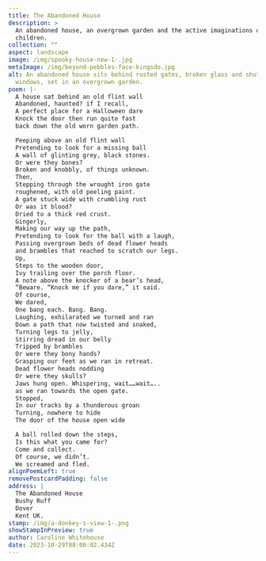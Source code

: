 ```yaml
---
title: The Abandoned House
description: >
  An abandoned house, an overgrown garden and the active imaginations of
  children.
collection: ""
aspect: landscape
image: /img/spooky-house-new-1-.jpg
metaImage: /img/beyond-pebbles-face-kingsdo.jpg
alt: An abandoned house sits behind rusted gates, broken glass and shuttered
  windows, set in an overgrown garden.
poem: |-
  A house sat behind an old flint wall 
  Abandoned, haunted? if I recall,
  A perfect place for a Halloween dare 
  Knock the door then run quite fast
  back down the old worn garden path.

  Peeping above an old flint wall
  Pretending to look for a missing ball
  A wall of glinting grey, black stones.
  Or were they bones?
  Broken and knobbly, of things unknown.
  Then,
  Stepping through the wrought iron gate 
  roughened, with old peeling paint.
  A gate stuck wide with crumbling rust 
  Or was it blood? 
  Dried to a thick red crust.
  Gingerly, 
  Making our way up the path,
  Pretending to look for the ball with a laugh,
  Passing overgrown beds of dead flower heads
  and brambles that reached to scratch our legs.
  Up,
  Steps to the wooden door, 
  Ivy trailing over the porch floor.
  A note above the knocker of a bear’s head,
  “Beware. “Knock me if you dare,” it said.
  Of course, 
  We dared, 
  One bang each. Bang. Bang.
  Laughing, exhilarated we turned and ran
  Down a path that now twisted and snaked,
  Turning legs to jelly, 
  Stirring dread in our belly
  Tripped by brambles
  Or were they bony hands?
  Grasping our feet as we ran in retreat.
  Dead flower heads nodding
  Or were they skulls? 
  Jaws hung open. Whispering, wait……wait…..
  as we ran towards the open gate.
  Stopped, 
  In our tracks by a thunderous groan
  Turning, nowhere to hide
  The door of the house open wide

  A ball rolled down the steps,
  Is this what you came for? 
  Come and collect.
  Of course, we didn’t. 
  We screamed and fled.
alignPoemLeft: true
removePostcardPadding: false
address: |
  The Abandoned House
  Bushy Ruff
  Dover
  Kent UK.
stamp: /img/a-donkey-s-view-1-.png
showStampInPreview: true
author: Caroline Whitehouse
date: 2023-10-29T08:00:02.434Z
---
```

